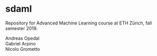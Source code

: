 # sdaml
Repository for Advanced Machine Learning course at ETH Zürich, fall semester 2019.

Andreas Opedal  
Gabriel Arpino  
Nicolo Grometto
